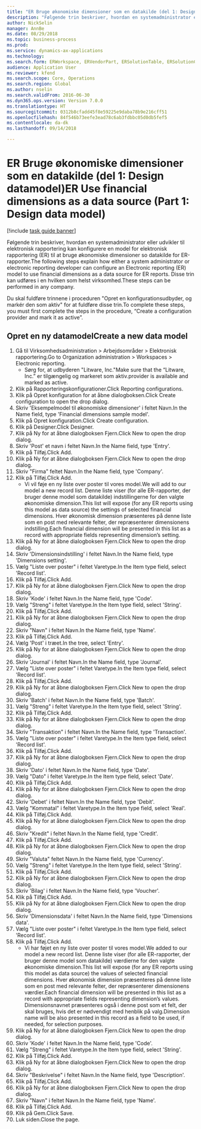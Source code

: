 ```yaml
--- 
title: "ER Bruge økonomiske dimensioner som en datakilde (del 1: Design datamodel)"
description: "Følgende trin beskriver, hvordan en systemadministrator eller udvikler til elektronisk rapportering kan konfigurere en model for elektronisk rapportering (ER) til at bruge økonomiske dimensioner so datakilde for ER-rapporter."
author: NickSelin
manager: AnnBe
ms.date: 08/29/2018
ms.topic: business-process
ms.prod: 
ms.service: dynamics-ax-applications
ms.technology: 
ms.search.form: ERWorkspace, ERVendorPart, ERSolutionTable, ERSolutionCreateDropDialog, ERDataModelDesigner, ERDataModelContentsItemCreationDialog
audience: Application User
ms.reviewer: kfend
ms.search.scope: Core, Operations
ms.search.region: Global
ms.author: nselin
ms.search.validFrom: 2016-06-30
ms.dyn365.ops.version: Version 7.0.0
ms.translationtype: HT
ms.sourcegitcommit: 0312b8cfadd45f8e59225e9daba78b9e216cff51
ms.openlocfilehash: 84f546b73eefe3ead78c6ab3fdbbc05d0db5fef5
ms.contentlocale: da-dk
ms.lasthandoff: 09/14/2018

---
```

# <a name="er-use-financial-dimensions-as-a-data-source-part-1-design-data-model"></a><span data-ttu-id="427b1-103">ER Bruge økonomiske dimensioner som en datakilde (del 1: Design datamodel)</span><span class="sxs-lookup"><span data-stu-id="427b1-103">ER Use financial dimensions as a data source (Part 1: Design data model)</span></span>

[!include [task guide banner](../../includes/task-guide-banner.md)]

<span data-ttu-id="427b1-104">Følgende trin beskriver, hvordan en systemadministrator eller udvikler til elektronisk rapportering kan konfigurere en model for elektronisk rapportering (ER) til at bruge økonomiske dimensioner so datakilde for ER-rapporter.</span><span class="sxs-lookup"><span data-stu-id="427b1-104">The following steps explain how either a system administrator or electronic reporting developer can configure an Electronic reporting (ER) model to use financial dimensions as a data source for ER reports.</span></span> <span data-ttu-id="427b1-105">Disse trin kan udføres i en hvilken som helst virksomhed.</span><span class="sxs-lookup"><span data-stu-id="427b1-105">These steps can be performed in any company.</span></span>

<span data-ttu-id="427b1-106">Du skal fuldføre trinnene i proceduren "Opret en konfigurationsudbyder, og markér den som aktiv" for at fuldføre disse trin.</span><span class="sxs-lookup"><span data-stu-id="427b1-106">To complete these steps, you must first complete the steps in the procedure, “Create a configuration provider and mark it as active”.</span></span>


## <a name="create-a-new-data-model"></a><span data-ttu-id="427b1-107">Opret en ny datamodel</span><span class="sxs-lookup"><span data-stu-id="427b1-107">Create a new data model</span></span>
1. <span data-ttu-id="427b1-108">Gå til Virksomhedsadministration > Arbejdsområder > Elektronisk rapportering.</span><span class="sxs-lookup"><span data-stu-id="427b1-108">Go to Organization administration > Workspaces > Electronic reporting.</span></span>
    * <span data-ttu-id="427b1-109">Sørg for, at udbyderen "Litware, Inc."</span><span class="sxs-lookup"><span data-stu-id="427b1-109">Make sure that the “Litware, Inc.”</span></span> <span data-ttu-id="427b1-110">er tilgængelig og markeret som aktiv.</span><span class="sxs-lookup"><span data-stu-id="427b1-110">provider is available and marked as active.</span></span>  
2. <span data-ttu-id="427b1-111">Klik på Rapporteringskonfigurationer.</span><span class="sxs-lookup"><span data-stu-id="427b1-111">Click Reporting configurations.</span></span>
3. <span data-ttu-id="427b1-112">Klik på Opret konfiguration for at åbne dialogboksen.</span><span class="sxs-lookup"><span data-stu-id="427b1-112">Click Create configuration to open the drop dialog.</span></span>
4. <span data-ttu-id="427b1-113">Skriv 'Eksempelmodel til økonomiske dimensioner' i feltet Navn.</span><span class="sxs-lookup"><span data-stu-id="427b1-113">In the Name field, type 'Financial dimensions sample model'.</span></span>
5. <span data-ttu-id="427b1-114">Klik på Opret konfiguration.</span><span class="sxs-lookup"><span data-stu-id="427b1-114">Click Create configuration.</span></span>
6. <span data-ttu-id="427b1-115">Klik på Designer.</span><span class="sxs-lookup"><span data-stu-id="427b1-115">Click Designer.</span></span>
7. <span data-ttu-id="427b1-116">Klik på Ny for at åbne dialogboksen Fjern.</span><span class="sxs-lookup"><span data-stu-id="427b1-116">Click New to open the drop dialog.</span></span>
8. <span data-ttu-id="427b1-117">Skriv 'Post' et navn i feltet Navn.</span><span class="sxs-lookup"><span data-stu-id="427b1-117">In the Name field, type 'Entry'.</span></span>
9. <span data-ttu-id="427b1-118">Klik på Tilføj.</span><span class="sxs-lookup"><span data-stu-id="427b1-118">Click Add.</span></span>
10. <span data-ttu-id="427b1-119">Klik på Ny for at åbne dialogboksen Fjern.</span><span class="sxs-lookup"><span data-stu-id="427b1-119">Click New to open the drop dialog.</span></span>
11. <span data-ttu-id="427b1-120">Skriv "Firma" feltet Navn.</span><span class="sxs-lookup"><span data-stu-id="427b1-120">In the Name field, type 'Company'.</span></span>
12. <span data-ttu-id="427b1-121">Klik på Tilføj.</span><span class="sxs-lookup"><span data-stu-id="427b1-121">Click Add.</span></span>
    * <span data-ttu-id="427b1-122">Vi vil føje en ny liste over poster til vores model.</span><span class="sxs-lookup"><span data-stu-id="427b1-122">We will add to our model a new record list.</span></span> <span data-ttu-id="427b1-123">Denne liste viser (for alle ER-rapporter, der bruger denne model som datakilde) indstillingerne for den valgte økonomiske dimension.</span><span class="sxs-lookup"><span data-stu-id="427b1-123">This list will expose (for any ER reports using this model as data source) the settings of selected financial dimensions.</span></span> <span data-ttu-id="427b1-124">Hver økonomisk dimension præsenteres på denne liste som en post med relevante felter, der repræsenterer dimensionens indstilling.</span><span class="sxs-lookup"><span data-stu-id="427b1-124">Each financial dimension will be presented in this list as a record with appropriate fields representing dimension’s setting.</span></span>  
13. <span data-ttu-id="427b1-125">Klik på Ny for at åbne dialogboksen Fjern.</span><span class="sxs-lookup"><span data-stu-id="427b1-125">Click New to open the drop dialog.</span></span>
14. <span data-ttu-id="427b1-126">Skriv 'Dimensionsindstilling' i feltet Navn.</span><span class="sxs-lookup"><span data-stu-id="427b1-126">In the Name field, type 'Dimensions setting'.</span></span>
15. <span data-ttu-id="427b1-127">Vælg "Liste over poster" i feltet Varetype.</span><span class="sxs-lookup"><span data-stu-id="427b1-127">In the Item type field, select 'Record list'.</span></span>
16. <span data-ttu-id="427b1-128">Klik på Tilføj.</span><span class="sxs-lookup"><span data-stu-id="427b1-128">Click Add.</span></span>
17. <span data-ttu-id="427b1-129">Klik på Ny for at åbne dialogboksen Fjern.</span><span class="sxs-lookup"><span data-stu-id="427b1-129">Click New to open the drop dialog.</span></span>
18. <span data-ttu-id="427b1-130">Skriv 'Kode' i feltet Navn.</span><span class="sxs-lookup"><span data-stu-id="427b1-130">In the Name field, type 'Code'.</span></span>
19. <span data-ttu-id="427b1-131">Vælg "Streng" i feltet Varetype.</span><span class="sxs-lookup"><span data-stu-id="427b1-131">In the Item type field, select 'String'.</span></span>
20. <span data-ttu-id="427b1-132">Klik på Tilføj.</span><span class="sxs-lookup"><span data-stu-id="427b1-132">Click Add.</span></span>
21. <span data-ttu-id="427b1-133">Klik på Ny for at åbne dialogboksen Fjern.</span><span class="sxs-lookup"><span data-stu-id="427b1-133">Click New to open the drop dialog.</span></span>
22. <span data-ttu-id="427b1-134">Skriv "Navn" i feltet Navn.</span><span class="sxs-lookup"><span data-stu-id="427b1-134">In the Name field, type 'Name'.</span></span>
23. <span data-ttu-id="427b1-135">Klik på Tilføj.</span><span class="sxs-lookup"><span data-stu-id="427b1-135">Click Add.</span></span>
24. <span data-ttu-id="427b1-136">Vælg 'Post' i træet.</span><span class="sxs-lookup"><span data-stu-id="427b1-136">In the tree, select 'Entry'.</span></span>
25. <span data-ttu-id="427b1-137">Klik på Ny for at åbne dialogboksen Fjern.</span><span class="sxs-lookup"><span data-stu-id="427b1-137">Click New to open the drop dialog.</span></span>
26. <span data-ttu-id="427b1-138">Skriv 'Journal' i feltet Navn.</span><span class="sxs-lookup"><span data-stu-id="427b1-138">In the Name field, type 'Journal'.</span></span>
27. <span data-ttu-id="427b1-139">Vælg "Liste over poster" i feltet Varetype.</span><span class="sxs-lookup"><span data-stu-id="427b1-139">In the Item type field, select 'Record list'.</span></span>
28. <span data-ttu-id="427b1-140">Klik på Tilføj.</span><span class="sxs-lookup"><span data-stu-id="427b1-140">Click Add.</span></span>
29. <span data-ttu-id="427b1-141">Klik på Ny for at åbne dialogboksen Fjern.</span><span class="sxs-lookup"><span data-stu-id="427b1-141">Click New to open the drop dialog.</span></span>
30. <span data-ttu-id="427b1-142">Skriv 'Batch' i feltet Navn.</span><span class="sxs-lookup"><span data-stu-id="427b1-142">In the Name field, type 'Batch'.</span></span>
31. <span data-ttu-id="427b1-143">Vælg "Streng" i feltet Varetype.</span><span class="sxs-lookup"><span data-stu-id="427b1-143">In the Item type field, select 'String'.</span></span>
32. <span data-ttu-id="427b1-144">Klik på Tilføj.</span><span class="sxs-lookup"><span data-stu-id="427b1-144">Click Add.</span></span>
33. <span data-ttu-id="427b1-145">Klik på Ny for at åbne dialogboksen Fjern.</span><span class="sxs-lookup"><span data-stu-id="427b1-145">Click New to open the drop dialog.</span></span>
34. <span data-ttu-id="427b1-146">Skriv "Transaktion" i feltet Navn.</span><span class="sxs-lookup"><span data-stu-id="427b1-146">In the Name field, type 'Transaction'.</span></span>
35. <span data-ttu-id="427b1-147">Vælg "Liste over poster" i feltet Varetype.</span><span class="sxs-lookup"><span data-stu-id="427b1-147">In the Item type field, select 'Record list'.</span></span>
36. <span data-ttu-id="427b1-148">Klik på Tilføj.</span><span class="sxs-lookup"><span data-stu-id="427b1-148">Click Add.</span></span>
37. <span data-ttu-id="427b1-149">Klik på Ny for at åbne dialogboksen Fjern.</span><span class="sxs-lookup"><span data-stu-id="427b1-149">Click New to open the drop dialog.</span></span>
38. <span data-ttu-id="427b1-150">Skriv 'Dato' i feltet Navn.</span><span class="sxs-lookup"><span data-stu-id="427b1-150">In the Name field, type 'Date'.</span></span>
39. <span data-ttu-id="427b1-151">Vælg "Dato" i feltet Varetype.</span><span class="sxs-lookup"><span data-stu-id="427b1-151">In the Item type field, select 'Date'.</span></span>
40. <span data-ttu-id="427b1-152">Klik på Tilføj.</span><span class="sxs-lookup"><span data-stu-id="427b1-152">Click Add.</span></span>
41. <span data-ttu-id="427b1-153">Klik på Ny for at åbne dialogboksen Fjern.</span><span class="sxs-lookup"><span data-stu-id="427b1-153">Click New to open the drop dialog.</span></span>
42. <span data-ttu-id="427b1-154">Skriv 'Debet' i feltet Navn.</span><span class="sxs-lookup"><span data-stu-id="427b1-154">In the Name field, type 'Debit'.</span></span>
43. <span data-ttu-id="427b1-155">Vælg "Kommatal" i feltet Varetype.</span><span class="sxs-lookup"><span data-stu-id="427b1-155">In the Item type field, select 'Real'.</span></span>
44. <span data-ttu-id="427b1-156">Klik på Tilføj.</span><span class="sxs-lookup"><span data-stu-id="427b1-156">Click Add.</span></span>
45. <span data-ttu-id="427b1-157">Klik på Ny for at åbne dialogboksen Fjern.</span><span class="sxs-lookup"><span data-stu-id="427b1-157">Click New to open the drop dialog.</span></span>
46. <span data-ttu-id="427b1-158">Skriv "Kredit" i feltet Navn.</span><span class="sxs-lookup"><span data-stu-id="427b1-158">In the Name field, type 'Credit'.</span></span>
47. <span data-ttu-id="427b1-159">Klik på Tilføj.</span><span class="sxs-lookup"><span data-stu-id="427b1-159">Click Add.</span></span>
48. <span data-ttu-id="427b1-160">Klik på Ny for at åbne dialogboksen Fjern.</span><span class="sxs-lookup"><span data-stu-id="427b1-160">Click New to open the drop dialog.</span></span>
49. <span data-ttu-id="427b1-161">Skriv "Valuta" feltet Navn.</span><span class="sxs-lookup"><span data-stu-id="427b1-161">In the Name field, type 'Currency'.</span></span>
50. <span data-ttu-id="427b1-162">Vælg "Streng" i feltet Varetype.</span><span class="sxs-lookup"><span data-stu-id="427b1-162">In the Item type field, select 'String'.</span></span>
51. <span data-ttu-id="427b1-163">Klik på Tilføj.</span><span class="sxs-lookup"><span data-stu-id="427b1-163">Click Add.</span></span>
52. <span data-ttu-id="427b1-164">Klik på Ny for at åbne dialogboksen Fjern.</span><span class="sxs-lookup"><span data-stu-id="427b1-164">Click New to open the drop dialog.</span></span>
53. <span data-ttu-id="427b1-165">Skriv 'Bilag' i feltet Navn.</span><span class="sxs-lookup"><span data-stu-id="427b1-165">In the Name field, type 'Voucher'.</span></span>
54. <span data-ttu-id="427b1-166">Klik på Tilføj.</span><span class="sxs-lookup"><span data-stu-id="427b1-166">Click Add.</span></span>
55. <span data-ttu-id="427b1-167">Klik på Ny for at åbne dialogboksen Fjern.</span><span class="sxs-lookup"><span data-stu-id="427b1-167">Click New to open the drop dialog.</span></span>
56. <span data-ttu-id="427b1-168">Skriv 'Dimensionsdata' i feltet Navn.</span><span class="sxs-lookup"><span data-stu-id="427b1-168">In the Name field, type 'Dimensions data'.</span></span>
57. <span data-ttu-id="427b1-169">Vælg "Liste over poster" i feltet Varetype.</span><span class="sxs-lookup"><span data-stu-id="427b1-169">In the Item type field, select 'Record list'.</span></span>
58. <span data-ttu-id="427b1-170">Klik på Tilføj.</span><span class="sxs-lookup"><span data-stu-id="427b1-170">Click Add.</span></span>
    * <span data-ttu-id="427b1-171">Vi har føjet en ny liste over poster til vores model.</span><span class="sxs-lookup"><span data-stu-id="427b1-171">We added to our model a new record list.</span></span> <span data-ttu-id="427b1-172">Denne liste viser (for alle ER-rapporter, der bruger denne model som datakilde) værdierne for den valgte økonomiske dimension.</span><span class="sxs-lookup"><span data-stu-id="427b1-172">This list will expose (for any ER reports using this model as data source) the values of selected financial dimensions.</span></span> <span data-ttu-id="427b1-173">Hver økonomisk dimension præsenteres på denne liste som en post med relevante felter, der repræsenterer dimensionens værdier.</span><span class="sxs-lookup"><span data-stu-id="427b1-173">Each financial dimension will be presented in this list as a record with appropriate fields representing dimension’s values.</span></span> <span data-ttu-id="427b1-174">Dimensionsnavnet præsenteres også i denne post som et felt, der skal bruges, hvis det er nødvendigt med henblik på valg.</span><span class="sxs-lookup"><span data-stu-id="427b1-174">Dimension name will be also presented in this record as a field to be used, if needed, for selection purposes.</span></span>  
59. <span data-ttu-id="427b1-175">Klik på Ny for at åbne dialogboksen Fjern.</span><span class="sxs-lookup"><span data-stu-id="427b1-175">Click New to open the drop dialog.</span></span>
60. <span data-ttu-id="427b1-176">Skriv 'Kode' i feltet Navn.</span><span class="sxs-lookup"><span data-stu-id="427b1-176">In the Name field, type 'Code'.</span></span>
61. <span data-ttu-id="427b1-177">Vælg "Streng" i feltet Varetype.</span><span class="sxs-lookup"><span data-stu-id="427b1-177">In the Item type field, select 'String'.</span></span>
62. <span data-ttu-id="427b1-178">Klik på Tilføj.</span><span class="sxs-lookup"><span data-stu-id="427b1-178">Click Add.</span></span>
63. <span data-ttu-id="427b1-179">Klik på Ny for at åbne dialogboksen Fjern.</span><span class="sxs-lookup"><span data-stu-id="427b1-179">Click New to open the drop dialog.</span></span>
64. <span data-ttu-id="427b1-180">Skriv "Beskrivelse" i feltet Navn.</span><span class="sxs-lookup"><span data-stu-id="427b1-180">In the Name field, type 'Description'.</span></span>
65. <span data-ttu-id="427b1-181">Klik på Tilføj.</span><span class="sxs-lookup"><span data-stu-id="427b1-181">Click Add.</span></span>
66. <span data-ttu-id="427b1-182">Klik på Ny for at åbne dialogboksen Fjern.</span><span class="sxs-lookup"><span data-stu-id="427b1-182">Click New to open the drop dialog.</span></span>
67. <span data-ttu-id="427b1-183">Skriv "Navn" i feltet Navn.</span><span class="sxs-lookup"><span data-stu-id="427b1-183">In the Name field, type 'Name'.</span></span>
68. <span data-ttu-id="427b1-184">Klik på Tilføj.</span><span class="sxs-lookup"><span data-stu-id="427b1-184">Click Add.</span></span>
69. <span data-ttu-id="427b1-185">Klik på Gem.</span><span class="sxs-lookup"><span data-stu-id="427b1-185">Click Save.</span></span>
70. <span data-ttu-id="427b1-186">Luk siden.</span><span class="sxs-lookup"><span data-stu-id="427b1-186">Close the page.</span></span>


